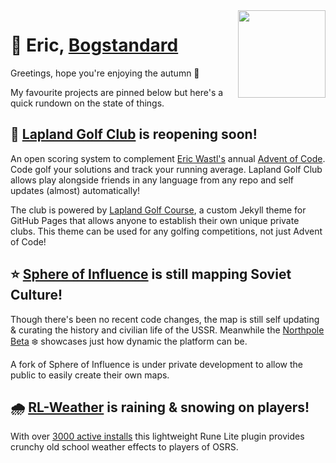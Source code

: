<img src="https://bogstandard.github.io/lapland-golf-club/assets/images/logo.svg" width="140" height="140" align="right">

# 🎃 Eric, [Bogstandard](https://github.com/bogstandard/)

Greetings, hope you're enjoying the autumn 🍂

My favourite projects are pinned below but here's a quick rundown on the state of things.



## 🌲 [Lapland Golf Club](https://bogstandard.github.io/lapland-golf-club/) is reopening soon!
An open scoring system to complement [Eric Wastl's](https://github.com/topaz) annual [Advent of Code](https://adventofcode.com). Code golf your solutions and track your running average. Lapland Golf Club allows play alongside friends in any language from any repo and self updates (almost) automatically!

The club is powered by [Lapland Golf Course](https://github.com/bogstandard/lapland-golf-course), a custom Jekyll theme for GitHub Pages that allows anyone to establish their own unique private clubs. This theme can be used for any golfing competitions, not just Advent of Code!

## ⭐️ [Sphere of Influence](http://sphere-of-influence.github.io) is still mapping Soviet Culture!
Though there's been no recent code changes, the map is still self updating & curating the history and civilian life of the USSR. Meanwhile the [Northpole Beta](https://sphere-of-influence.github.io/#!/northpole) ❄️ showcases just how dynamic the platform can be. 

A fork of Sphere of Influence is under private development to allow the public to easily create their own maps.

## 🌧 [RL-Weather](https://github.com/bogstandard/rl-weather) is raining & snowing on players!
With over [3000 active installs](https://runelite.net/plugin-hub/show/rl-weather) this lightweight Rune Lite plugin provides crunchy old school weather effects to players of OSRS.

<!--
**bogstandard/bogstandard** is a ✨ _special_ ✨ repository because its `README.md` (this file) appears on your GitHub profile.

Here are some ideas to get you started:

- 🔭 I’m currently working on ...
- 🌱 I’m currently learning ...
- 👯 I’m looking to collaborate on ...
- 🤔 I’m looking for help with ...
- 💬 Ask me about ...
- 📫 How to reach me: ...
- 😄 Pronouns: ...
- ⚡ Fun fact: ...
-->

